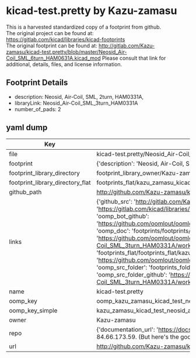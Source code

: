 # kicad-test.pretty by Kazu-zamasu  
This is a harvested standardized copy of a footprint from github.  
The original project can be found at:  
https://gitlab.com/kicad/libraries/kicad-footprints  
The original footprint can be found at:
http://gitlab.com/Kazu-zamasu/kicad-test.pretty/blob/master/Neosid_Air-Coil_SML_6turn_HAM0631A.kicad_mod
Please consult that link for additional, details, files, and license information.  
## Footprint Details
* description: Neosid, Air-Coil, SML, 2turn, HAM0331A,  
* libraryLink: Neosid_Air-Coil_SML_3turn_HAM0331A  
* number_of_pads: 2  
## yaml dump  
| Key | Value |  
| --- | --- |  
| file | kicad-test.pretty/Neosid_Air-Coil_SML_3turn_HAM0331A.kicad_mod |  
| footprint | {'description': 'Neosid, Air-Coil, SML, 2turn, HAM0331A,', 'libraryLink': 'Neosid_Air-Coil_SML_3turn_HAM0331A', 'number_of_pads': 2} |  
| footprint_library_directory | footprint_library_owner/Kazu-zamasu_kicad-test.pretty |  
| footprint_library_directory_flat | footprints_flat/kazu_zamasu_kicad_test_neosid_air_coil_sml_3turn_ham0331a/working |  
| github_path | http://github.com/Kazu-zamasu/kicad-test.pretty/blob/master/Neosid_Air-Coil_SML_3turn_HAM0331A.kicad_mod |  
| links | {'github_src': 'http://gitlab.com/Kazu-zamasu/kicad-test.pretty/blob/master/Neosid_Air-Coil_SML_6turn_HAM0631A.kicad_mod', 'github_src_repo': 'https://gitlab.com/kicad/libraries/kicad-footprints', 'oomp_bot': 'footprints/kazu_zamasu_kicad_test_neosid_air_coil_sml_3turn_ham0331a/working', 'oomp_bot_github': 'https://github.com/oomlout/oomlout_oomp_footprint_bot/tree/main/footprints/kazu_zamasu_kicad_test_neosid_air_coil_sml_3turn_ham0331a/working', 'oomp_doc': 'footprints/footprints/Kazu-zamasu/kicad-test/Neosid_Air-Coil_SML_3turn_HAM0331A/working/', 'oomp_doc_github': 'https://github.com/oomlout/oomlout_oomp_footprint_doc/tree/main/footprints/footprints/Kazu-zamasu/kicad-test/Neosid_Air-Coil_SML_3turn_HAM0331A/working', 'oomp_src_flat': 'footprints_flat/footprints_flat/kazu_zamasu_kicad_test_neosid_air_coil_sml_3turn_ham0331a/working', 'oomp_src_flat_github': 'https://github.com/oomlout/oomlout_oomp_footprint_src/tree/main/footprints_flat/kazu_zamasu_kicad_test_neosid_air_coil_sml_3turn_ham0331a/working', 'oomp_src_folder': 'footprints_folder/footprints_folder/Kazu-zamasu/kicad-test/Neosid_Air-Coil_SML_3turn_HAM0331A/working', 'oomp_src_folder_github': 'https://github.com/oomlout/oomlout_oomp_footprint_src/tree/main/footprints_folder/Kazu-zamasu/kicad-test/Neosid_Air-Coil_SML_3turn_HAM0331A/working'} |  
| name | kicad-test.pretty |  
| oomp_key | oomp_kazu_zamasu_kicad_test_neosid_air_coil_sml_3turn_ham0331a |  
| oomp_key_simple | kazu_zamasu_kicad_test_neosid_air_coil_sml_3turn_ham0331a |  
| owner | Kazu-zamasu |  
| repo | {'documentation_url': 'https://docs.github.com/rest/overview/resources-in-the-rest-api#rate-limiting', 'message': "API rate limit exceeded for 84.66.173.59. (But here's the good news: Authenticated requests get a higher rate limit. Check out the documentation for more details.)"} |  
| url | http://github.com/Kazu-zamasu/kicad-test.pretty |  

